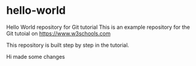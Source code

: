 # hello-world
Hello World repository for Git tutorial
This is an example repository for the Git tutoial on https://www.w3schools.com

This repository is built step by step in the tutorial.

Hi made some changes
